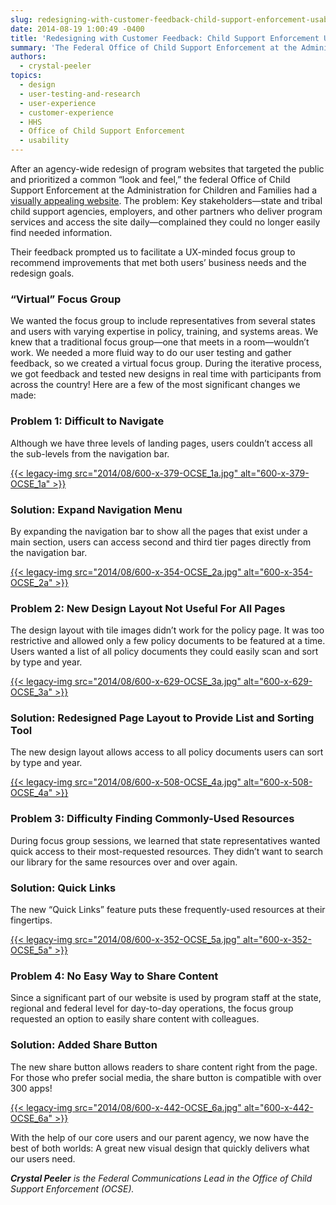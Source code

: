 ```yaml
---
slug: redesigning-with-customer-feedback-child-support-enforcement-usability-case-study
date: 2014-08-19 1:00:49 -0400
title: 'Redesigning with Customer Feedback: Child Support Enforcement Usability Case Study'
summary: 'The Federal Office of Child Support Enforcement at the Administration for Children and Families had a visually appealing website after an agency-wide redesign of program websites. The problem: Key stakeholders complained they could no longer easily find needed information. Their feedback prompted us to facilitate a UX-minded focus group to recommend improvements that met both users’ business needs and the redesign goals.'
authors:
  - crystal-peeler
topics:
  - design
  - user-testing-and-research
  - user-experience
  - customer-experience
  - HHS
  - Office of Child Support Enforcement
  - usability
---
```


After an agency-wide redesign of program websites that targeted the public and prioritized a common “look and feel,” the federal Office of Child Support Enforcement at the Administration for Children and Families had a [visually appealing website](http://www.acf.hhs.gov/programs/css). The problem: Key stakeholders—state and tribal child support agencies, employers, and other partners who deliver program services and access the site daily—complained they could no longer easily find needed information.

Their feedback prompted us to facilitate a UX-minded focus group to recommend improvements that met both users’ business needs and the redesign goals.

### “Virtual” Focus Group

We wanted the focus group to include representatives from several states and users with varying expertise in policy, training, and systems areas. We knew that a traditional focus group—one that meets in a room—wouldn’t work. We needed a more fluid way to do our user testing and gather feedback, so we created a virtual focus group. During the iterative process, we got feedback and tested new designs in real time with participants from across the country! Here are a few of the most significant changes we made:

### Problem 1: Difficult to Navigate

Although we have three levels of landing pages, users couldn’t access all the sub-levels from the navigation bar.

[{{< legacy-img src="2014/08/600-x-379-OCSE\_1a.jpg" alt="600-x-379-OCSE\_1a" >}}](https://s3.amazonaws.com/digitalgov/_legacy-img/2014/08/948-x-599-OCSE_1a.jpg)

### Solution: Expand Navigation Menu

By expanding the navigation bar to show all the pages that exist under a main section, users can access second and third tier pages directly from the navigation bar.

[{{< legacy-img src="2014/08/600-x-354-OCSE\_2a.jpg" alt="600-x-354-OCSE\_2a" >}}](https://s3.amazonaws.com/digitalgov/_legacy-img/2014/08/911-x-537-OCSE_2a.jpg)

### Problem 2: New Design Layout Not Useful For All Pages

The design layout with tile images didn’t work for the policy page. It was too restrictive and allowed only a few policy documents to be featured at a time. Users wanted a list of all policy documents they could easily scan and sort by type and year.

[{{< legacy-img src="2014/08/600-x-629-OCSE\_3a.jpg" alt="600-x-629-OCSE\_3a" >}}](https://s3.amazonaws.com/digitalgov/_legacy-img/2014/08/710-x-744-OCSE_3a.jpg)

### Solution: Redesigned Page Layout to Provide List and Sorting Tool

The new design layout allows access to all policy documents users can sort by type and year.

[{{< legacy-img src="2014/08/600-x-508-OCSE\_4a.jpg" alt="600-x-508-OCSE\_4a" >}}](https://s3.amazonaws.com/digitalgov/_legacy-img/2014/08/837-x-709-OCSE_4a.jpg)

### Problem 3: Difficulty Finding Commonly-Used Resources

During focus group sessions, we learned that state representatives wanted quick access to their most-requested resources. They didn’t want to search our library for the same resources over and over again.

### Solution: Quick Links

The new “Quick Links” feature puts these frequently-used resources at their fingertips.

[{{< legacy-img src="2014/08/600-x-352-OCSE\_5a.jpg" alt="600-x-352-OCSE\_5a" >}}](https://s3.amazonaws.com/digitalgov/_legacy-img/2014/08/757-x-444-OCSE_5a.jpg)

### Problem 4: No Easy Way to Share Content

Since a significant part of our website is used by program staff at the state, regional and federal level for day-to-day operations, the focus group requested an option to easily share content with colleagues.

### Solution: Added Share Button

The new share button allows readers to share content right from the page. For those who prefer social media, the share button is compatible with over 300 apps!

[{{< legacy-img src="2014/08/600-x-442-OCSE\_6a.jpg" alt="600-x-442-OCSE\_6a" >}}](https://s3.amazonaws.com/digitalgov/_legacy-img/2014/08/739-x-545-OCSE_6a.jpg)

With the help of our core users and our parent agency, we now have the best of both worlds: A great new visual design that quickly delivers what our users need.

_**Crystal Peeler** is the Federal Communications Lead in the Office of Child Support Enforcement (OCSE)._
